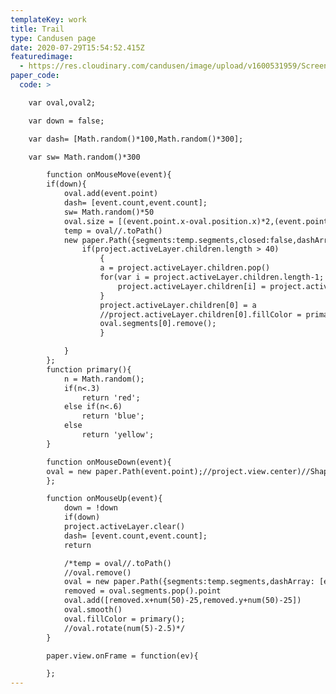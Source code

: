```yaml
---
templateKey: work
title: Trail
type: Candusen page
date: 2020-07-29T15:54:52.415Z
featuredimage:
  - https://res.cloudinary.com/candusen/image/upload/v1600531959/Screen_Shot_2020-09-19_at_12.10.36_PM_sqje39.png
paper_code:
  code: >

    var oval,oval2;

    var down = false;

    var dash= [Math.random()*100,Math.random()*300];

    var sw= Math.random()*300

    	function onMouseMove(event){
        if(down){
        	oval.add(event.point)
    		dash= [event.count,event.count];
    		sw= Math.random()*50
    		oval.size = [(event.point.x-oval.position.x)*2,(event.point.y-oval.position.y)*2]
    		temp = oval//.toPath()
    		new paper.Path({segments:temp.segments,closed:false,dashArray: dash,strokeColor: primary(),strokeWidth:sw})
    			if(project.activeLayer.children.length > 40)
    				{
    				a = project.activeLayer.children.pop()
    				for(var i = project.activeLayer.children.length-1; i > -1;i--){
    					project.activeLayer.children[i] = project.activeLayer.children[i-1]
    				}
    				project.activeLayer.children[0] = a
    				//project.activeLayer.children[0].fillColor = primary();
    				oval.segments[0].remove();
    				}

    		}
    	};
    	function primary(){
    		n = Math.random();
    		if(n<.3)
    			return 'red';
    		else if(n<.6)
    			return 'blue';
    		else
    		 	return 'yellow';
    	}

    	function onMouseDown(event){
        oval = new paper.Path(event.point);//project.view.center)//Shape.Ellipse(project.view.center);
    	};

    	function onMouseUp(event){
    		down = !down
    		if(down)
    		project.activeLayer.clear()
    		dash= [event.count,event.count];
    		return

    		/*temp = oval//.toPath()
    		//oval.remove()
    		oval = new paper.Path({segments:temp.segments,dashArray: [event.count,event.count],strokeColor: primary(),strokeWidth:30})
    		removed = oval.segments.pop().point
    		oval.add([removed.x+num(50)-25,removed.y+num(50)-25])
    		oval.smooth()
    		oval.fillColor = primary();
    		//oval.rotate(num(5)-2.5)*/
    	}

    	paper.view.onFrame = function(ev){

    	};
---
```


